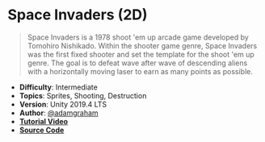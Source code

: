# Space Invaders (2D)

> Space Invaders is a 1978 shoot 'em up arcade game developed by Tomohiro Nishikado. Within the shooter game genre, Space Invaders was the first fixed shooter and set the template for the shoot 'em up genre. The goal is to defeat wave after wave of descending aliens with a horizontally moving laser to earn as many points as possible.

- **Difficulty**: Intermediate
- **Topics**: Sprites, Shooting, Destruction
- **Version**: Unity 2019.4 LTS
- **Author**: [@adamgraham](https://github.com/adamgraham)
- [**Tutorial Video**](https://youtu.be/qWDQgmdUzWI)
- [**Source Code**](https://github.com/zigurous/unity-space-invaders-tutorial)
